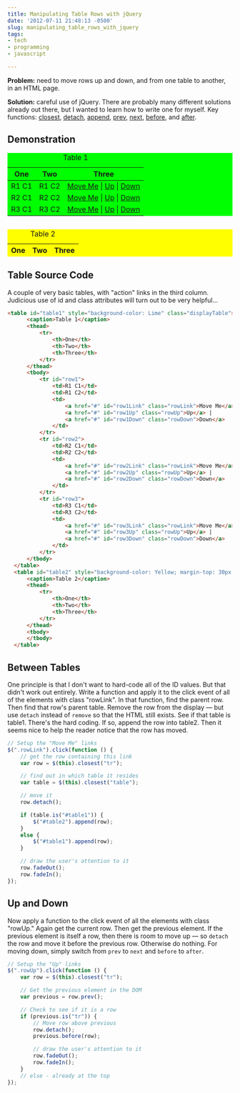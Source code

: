 ```yaml
---
title: Manipulating Table Rows with jQuery
date: '2012-07-11 21:48:13 -0500'
slug: manipulating_table_rows_with_jquery
tags:
- tech
- programming
- javascript

---
```


**Problem:** need to move rows up and down, and from one table to another, in an
HTML page.

**Solution:** careful use of jQuery. There are probably many different solutions
already out there, but I wanted to learn how to write one for myself. Key
functions: [closest](https://api.jquery.com/closest/), [detach](https://api.jquery.com/detach/), [append](https://api.jquery.com/append/), [prev](https://api.jquery.com/prev/), [next](https://api.jquery.com/next/), [before](https://api.jquery.com/before/), and [after](https://api.jquery.com/after/).

<!-- truncate -->

## Demonstration

<!-- markdownlint-disable MD033 -->
<table id="table1" style="background-color: Lime" class="displayTable">
    <caption>Table 1</caption>
    <thead>
        <tr>
            <th>One</th>
            <th>Two</th>
            <th>Three</th>
        </tr>
    </thead>
    <tbody>
        <tr id="row1">
            <td>R1 C1</td>
            <td>R1 C2</td>
            <td>
                <a href="#" id="row1Link" class="rowLink">Move Me</a> |
                <a href="#" id="row1Up" class="rowUp">Up</a> |
                <a href="#" id="row1Down" class="rowDown">Down</a>
            </td>
        </tr>
        <tr id="row2">
            <td>R2 C1</td>
            <td>R2 C2</td>
            <td>
                <a href="#" id="row2Link" class="rowLink">Move Me</a> |
                <a href="#" id="row2Up" class="rowUp">Up</a> |
                <a href="#" id="row2Down" class="rowDown">Down</a>
            </td>
        </tr>
        <tr id="row3">
            <td>R3 C1</td>
            <td>R3 C2</td>
            <td>
                <a href="#" id="row3Link" class="rowLink">Move Me</a> |
                <a href="#" id="row3Up" class="rowUp">Up</a> |
                <a href="#" id="row3Down" class="rowDown">Down</a>
            </td>
        </tr>
    </tbody>
</table>
<table id="table2" style="background-color: Yellow; margin-top: 30px;" class="displayTable">
    <caption>Table 2</caption>
    <thead>
        <tr>
            <th>One</th>
            <th>Two</th>
            <th>Three</th>
        </tr>
    </thead>
    <tbody>
    </tbody>
</table>
<!-- markdownlint-restore -->

## Table Source Code

A couple of very basic tables, with "action" links in the third column. Judicious use of id and class attributes will turn out to be very helpful&hellip;

```html
<table id="table1" style="background-color: Lime" class="displayTable">
      <caption>Table 1</caption>
      <thead>
          <tr>
              <th>One</th>
              <th>Two</th>
              <th>Three</th>
          </tr>
      </thead>
      <tbody>
          <tr id="row1">
              <td>R1 C1</td>
              <td>R1 C2</td>
              <td>
                  <a href="#" id="row1Link" class="rowLink">Move Me</a> |
                  <a href="#" id="row1Up" class="rowUp">Up</a> |
                  <a href="#" id="row1Down" class="rowDown">Down</a>
              </td>
          </tr>
          <tr id="row2">
              <td>R2 C1</td>
              <td>R2 C2</td>
              <td>
                  <a href="#" id="row2Link" class="rowLink">Move Me</a> |
                  <a href="#" id="row2Up" class="rowUp">Up</a> |
                  <a href="#" id="row2Down" class="rowDown">Down</a>
              </td>
          </tr>
          <tr id="row3">
              <td>R3 C1</td>
              <td>R3 C2</td>
              <td>
                  <a href="#" id="row3Link" class="rowLink">Move Me</a> |
                  <a href="#" id="row3Up" class="rowUp">Up</a> |
                  <a href="#" id="row3Down" class="rowDown">Down</a>
              </td>
          </tr>
      </tbody>
  </table>
  <table id="table2" style="background-color: Yellow; margin-top: 30px;" class="displayTable">
      <caption>Table 2</caption>
      <thead>
          <tr>
              <th>One</th>
              <th>Two</th>
              <th>Three</th>
          </tr>
      </thead>
      <tbody>
      </tbody>
  </table>
```

## Between Tables

One principle is that I don't want to hard-code all of the ID values. But that didn't work out entirely. Write a function and apply it to the click event of all of the elements with class "rowLink". In that function, find the parent row. Then find that row's parent table. Remove the row from the display &mdash; but use `detach` instead of `remove` so that the HTML still exists. See if that table is table1. There's the hard coding. If so, append the row into table2. Then it seems nice to help the reader notice that the row has moved.

```javascript
// Setup the "Move Me" links
$(".rowLink").click(function () {
    // get the row containing this link
    var row = $(this).closest("tr");

    // find out in which table it resides
    var table = $(this).closest("table");

    // move it
    row.detach();

    if (table.is("#table1")) {
        $("#table2").append(row);
    }
    else {
        $("#table1").append(row);
    }

    // draw the user's attention to it
    row.fadeOut();
    row.fadeIn();
});
```

## Up and Down

Now apply a function to the click event of all the elements with class "rowUp."
Again get the current row. Then get the previous element. If the previous
element is itself a row, then there is room to move up &mdash; so `detach` the
row and move it before the previous row. Otherwise do nothing. For moving down,
simply switch from `prev` to `next` and `before` to `after`.

```javascript
// Setup the "Up" links
$(".rowUp").click(function () {
    var row = $(this).closest("tr");

    // Get the previous element in the DOM
    var previous = row.prev();

    // Check to see if it is a row
    if (previous.is("tr")) {
        // Move row above previous
        row.detach();
        previous.before(row);

        // draw the user's attention to it
        row.fadeOut();
        row.fadeIn();
    }
    // else - already at the top
});
```

<!-- TODO -->
<!-- markdownlint-disable MD033 -->
<!-- <script type="text/javascript">
    $(document).ready(function () {
        // Setup the "Move Me" links
        $(".rowLink").click(function () {
            // get the row containing this link
            var row = $(this).closest("tr");

            // find out in which table it resides
            var table = $(this).closest("table");

            // move it
            row.detach();

            if (table.is("#table1")) {
                $("#table2").append(row);
            }
            else {
                $("#table1").append(row);
            }

            // draw the user's attention to it
            row.fadeOut();
            row.fadeIn();
        });

        // Setup the "Up" links
        $(".rowUp").click(function () {
            var row = $(this).closest("tr");

            // Get the previous element in the DOM
            var previous = row.prev();

            // Check to see if it is a row
            if (previous.is("tr")) {
                // Move row above previous
                row.detach();
                previous.before(row);

                // draw the user's attention to it
                row.fadeOut();
                row.fadeIn();
            }
            // else - already at the top
        });

        // Setup the "Up" links
        $(".rowDown").click(function () {
            var row = $(this).closest("tr");

            // Get the previous element in the DOM
            var next = row.next();

            // Check to see if it is a row
            if (next.is("tr")) {
                // Move row above previous
                row.detach();
                next.after(row);

                // draw the user's attention to it
                row.fadeOut();
                row.fadeIn();
            }
            // else - already at the bottom
        });
    });
</script> -->
<!-- markdownlint-restore -->
